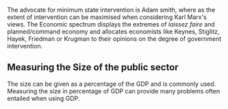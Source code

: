 The advocate for minimum state intervention is Adam smith, where as the extent
of intervention can be maximised when considering Karl Marx's views. The
Economic spectrum displays the extremes of *laissez faire* and planned/command
economy and allocates economists like Keynes, Stiglitz, Hayek, Friedman or
Krugman to their opinions on the degree of government intervention.

## Measuring the Size of the public sector

The size can be given as a percentage of the GDP and is commonly used. Measuring
the size in percentage of GDP can provide many problems often entailed when
using GDP.


